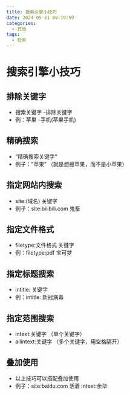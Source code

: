 ```yaml
---
title: 搜索引擎小技巧
date: 2024-05-31 00:10:59
categories:
  - 其他
tags:
  - 检索
---
```


# 搜索引擎小技巧

## 排除关键字

- 搜索关键字 -排除关键字
- 例：苹果 -手机(苹果手机)

## 精确搜索

- “精确搜索关键字”
- 例子：”苹果” （就是想搜苹果，而不是小苹果）

## 指定网站内搜索

- site:(域名) 关键字
- 例子：site:bilibili.com 鬼畜

## 指定文件格式

- filetype:文件格式 关键字
- 例：filetype:pdf 宝可梦

## 指定标题搜索

- intitle: 关键字
- 例：intitle: 新冠病毒

## 指定范围搜索

- intext:关键字 （单个关键字）
- allintext:关键字 （多个关键字，用空格隔开）

## 叠加使用

- 以上技巧可以搭配叠加使用
- 例子：site:baidu.com 活着 intext:余华
